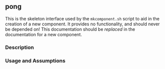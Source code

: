 ## pong

This is the skeleton interface used by the `mkcomponent.sh` script to aid in the creation of a new component.
It provides no functionality, and should never be depended on!
This documentation should be *replaced* in the documentation for a new component.

### Description

### Usage and Assumptions
